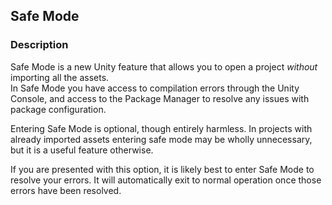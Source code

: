 ## Safe Mode
### Description
Safe Mode is a new Unity feature that allows you to open a project *without* importing all the assets.  
In Safe Mode you have access to compilation errors through the Unity Console, and access to the Package Manager to resolve any issues with package configuration.  

Entering Safe Mode is optional, though entirely harmless. In projects with already imported assets entering safe mode may be wholly unnecessary, but it is a useful feature otherwise.  

If you are presented with this option, it is likely best to enter Safe Mode to resolve your errors. It will automatically exit to normal operation once those errors have been resolved.